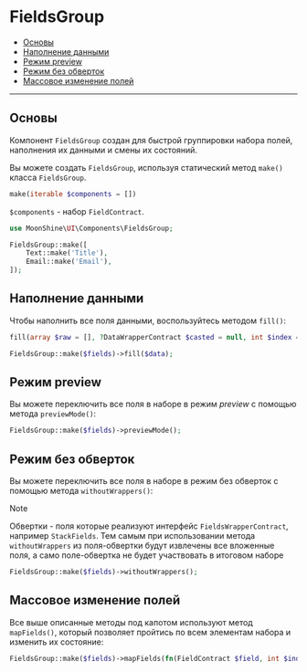 # FieldsGroup

- [Основы](#basics)
- [Наполнение данными](#fill)
- [Режим preview](#preview)
- [Режим без обверток](#without-wrappers)
- [Массовое изменение полей](#map)

---

<a name="basics"></a>
## Основы

Компонент `FieldsGroup` создан для быстрой группировки набора полей, наполнения их данными и смены их состояний.

Вы можете создать `FieldsGroup`, используя статический метод `make()` класса `FieldsGroup`.

```php
make(iterable $components = [])
```

`$components` - набор `FieldContract`.

```php
use MoonShine\UI\Components\FieldsGroup;

FieldsGroup::make([
    Text::make('Title'),
    Email::make('Email'),
]);
```

<a name="fill"></a>
## Наполнение данными

Чтобы наполнить все поля данными, воспользуйтесь методом `fill()`:

```php
fill(array $raw = [], ?DataWrapperContract $casted = null, int $index = 0)
```

```php
FieldsGroup::make($fields)->fill($data);
```

<a name="preview"></a>
## Режим preview

Вы можете переключить все поля в наборе в режим *preview* с помощью метода `previewMode()`:

```php
FieldsGroup::make($fields)->previewMode();
```

<a name="without-wrappers"></a>
## Режим без обверток

Вы можете переключить все поля в наборе в режим без обверток с помощью метода `withoutWrappers()`:

> [!NOTE]
> Обвертки - поля которые реализуют интерфейс `FieldsWrapperContract`, например `StackFields`.
> Тем самым при использовании метода `withoutWrappers` из поля-обвертки будут извлечены все вложенные поля,
> а само поле-обвертка не будет участвовать в итоговом наборе

```php
FieldsGroup::make($fields)->withoutWrappers();
```

<a name="map"></a>
## Массовое изменение полей

Все выше описанные методы под капотом используют метод `mapFields()`, который позволяет пройтись по всем элементам набора и изменить их состояние:

```php
FieldsGroup::make($fields)->mapFields(fn(FieldContract $field, int $index): FieldContract => $field);
```
